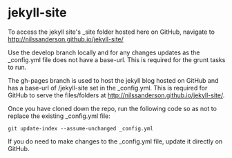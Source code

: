 # jekyll-site

To access the jekyll site's _site folder hosted here on GitHub, navigate to http://nilssanderson.github.io/jekyll-site/

Use the develop branch locally and for any changes updates as the _config.yml file does not have a base-url.
This is required for the grunt tasks to run.

The gh-pages branch is used to host the jekyll blog hosted on GitHub and has a base-url of /jekyll-site set in the _config.yml.
This is required for GitHub to serve the files/folders at http://nilssanderson.github.io/jekyll-site/.

Once you have cloned down the repo, run the following code so as not to replace the existing _config.yml file:

```
git update-index --assume-unchanged _config.yml
```

If you do need to make changes to the _config.yml file, update it directly on GitHub.
